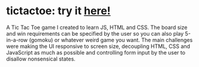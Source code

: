 # tictactoe: try it [here!](https://ejh3.github.io/tictactoe/)
A Tic Tac Toe game I created to learn JS, HTML and CSS. The board size and win requirements can be specified by the user so you can also play 5-in-a-row (gomoku) or whatever weird game you want. The main challenges were making the UI responsive to screen size, decoupling HTML, CSS and JavaScript as much as possible and controlling form input by the user to disallow nonsensical states.

